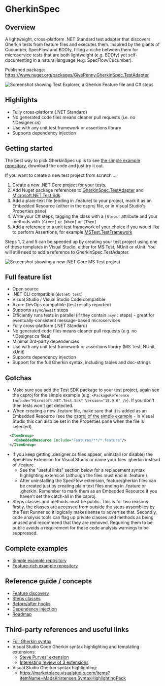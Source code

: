 # GherkinSpec

## Overview

A lightweight, cross-platform .NET Standard test adapter that discovers Gherkin tests from feature files and executes them.  Inspired by the giants of Cucumber, SpecFlow and BDDfy, filling a niche between them for microservice tests that are both lightweight (e.g. BDDfy) yet self-documenting in a natural language (e.g. SpecFlow/Cucumber).

Published package: https://www.nuget.org/packages/GivePenny.GherkinSpec.TestAdapter

![Screenshot showing Test Explorer, a Gherkin Feature file and C# steps](docs/Preview.png)

## Highlights

* Fully cross-platform (.NET Standard)
* No generated code files means cleaner pull requests (i.e. no *.Designer.cs)
* Use with any unit test framework or assertions library
* Supports dependency injection

## Getting started

The best way to pick GherkinSpec up is to see [the simple example repository](https://github.com/GivePenny/GherkinSpec.SimpleExample), download the code and just try it out.

If you want to create a new test project from scratch ...

1. Create a new .NET Core project for your tests.
2. Add Nuget package references to [GherkinSpec.TestAdapter](https://www.nuget.org/packages/GivePenny.GherkinSpec.TestAdapter) and [Microsoft.NET.Test.Sdk](https://www.nuget.org/packages/Microsoft.NET.Test.Sdk).
3. Add a plain-text file (ending in .feature) to your project, mark it as an Embedded Resource (either in the csproj file, or in Visual Studio's Properties pane)
4. Write your C# steps, tagging the class with a `[Steps]` attribute and your methods with `[Given]` or `[When]` or `[Then]`
5. Add a reference to a unit test framework of your choice if you would like to perform Assertions, for example [MSTest.TestFramework](https://www.nuget.org/packages/MSTest.TestFramework)

Steps 1, 2 and 5 can be speeded up by creating your test project using one of these templates in Visual Studio, either for MS Test, NUnit or xUnit.  You will still need to add a reference to GherkinSpec.TestAdapter.

![Screenshot showing a new .NET Core MS Test project](docs/MSTestProject.png)

## Full feature list

* Open source
* .NET CLI compatible (`dotnet test`)
* Visual Studio / Visual Studio Code compatible
* Azure DevOps compatible (test results reported)
* Supports `async`/`await` steps
* Efficiently runs tests in parallel (if they contain `async` steps) - great for eventually-consistent message-based microservices
* Fully cross-platform (.NET Standard)
* No generated code files means cleaner pull requests (e.g. no *.Designer.cs files)
* Minimal 3rd-party dependencies
* Use with any unit test framework or assertions library (MS Test, NUnit, xUnit)
* Supports dependency injection
* Support for the full Gherkin syntax, including tables and doc-strings

## Gotchas

* Make sure you add the Test SDK package to your test project, again see the csproj for the simple example (e.g. `<PackageReference Include="Microsoft.NET.Test.Sdk" Version="15.9.0" />`).  If you don't then tests won't get detected.
* When creating a new .feature file, make sure that it is added as an Embedded Resource (see the [csproj of the simple example](https://github.com/GivePenny/GherkinSpec.SimpleExample/blob/master/GherkinSpec.SimpleExample.Tests/GherkinSpec.SimpleExample.Tests.csproj) - in Visual Studio this can also be set in the Properties pane when the file is selected).

```xml
  <ItemGroup>
    <EmbeddedResource Include="Features/**/*.feature"/>
  </ItemGroup>
```

* If you keep getting .designer.cs files appear, uninstall (or disable) the SpecFlow Extension for Visual Studio or name your files .gherkin instead of .feature.
  * See the "useful links" section below for a replacement syntax highlighting extension (although the files must end in .feature )
  * After uninstalling the SpecFlow extension, feature/gherkin files can be created just by creating plain text files ending in .feature or .gherkin.  Remember to mark them as an Embedded Resource if you haven't set the catch-all in the csproj.
* Steps classes and methods must be public. This is for two reasons: firstly, the classes are accessed from outside the steps assemblies by the Test Runner so it logically makes sense to advertise that.  Secondly, code analysis tools can flag up private classes and methods as being unused and recommend that they are removed.  Requiring them to be public avoids a requirement for these code analysis warnings to be suppressed.

## Complete examples

* [Simple example repository](https://github.com/GivePenny/GherkinSpec.SimpleExample)
* [Feature-rich example repository](https://github.com/GivePenny/GherkinSpec.ComplexExample)

## Reference guide / concepts
* [Feature discovery](docs/Feature-Discovery.md)
* [Steps classes](docs/Steps.md)
* [Before/after hooks](docs/Hooks.md)
* [Dependency injection](docs/DependencyInjection.md)
* [Roadmap](docs/Roadmap.md)

## Third-party references and useful links

* [Full Gherkin syntax](https://docs.cucumber.io/gherkin/reference/)
* Visual Studio Code Gherkin syntax highlighting and templating extensions:
  * [Steve Purves' extension](https://marketplace.visualstudio.com/items?itemName=stevejpurves.cucumber)
  * [Interesting review of 3 extensions](https://automationpanda.com/2018/08/09/gherkin-syntax-highlighting-in-visual-studio-code/)
* Visual Studio Gherkin syntax highlighting:
  * https://marketplace.visualstudio.com/items?itemName=MadsKristensen.SyntaxHighlightingPack